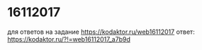 # 16112017
для ответов на задание https://kodaktor.ru/web16112017
ответ: https://kodaktor.ru/?!=web16112017_a7b9d
